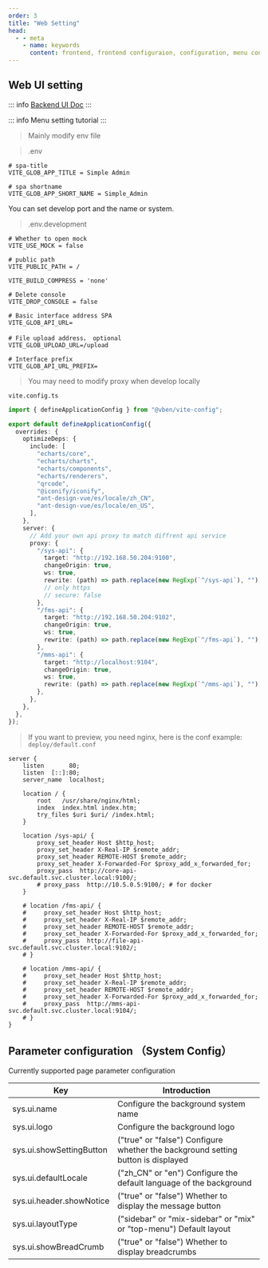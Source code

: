 ```yaml
---
order: 3
title: "Web Setting"
head:
  - - meta
    - name: keywords
      content: frontend, frontend configuraion, configuration, menu configuraion
---
```


## Web UI setting

::: info
[Backend UI Doc](https://vben.ryansu.tech/)
:::

::: info Menu setting tutorial
<BiliBili bvid="BV1J84y1f778" />
:::

> Mainly modify env file

> .env

```text
# spa-title
VITE_GLOB_APP_TITLE = Simple Admin

# spa shortname
VITE_GLOB_APP_SHORT_NAME = Simple_Admin

```

You can set develop port and the name or system.

> .env.development

```text
# Whether to open mock
VITE_USE_MOCK = false

# public path
VITE_PUBLIC_PATH = /

VITE_BUILD_COMPRESS = 'none'

# Delete console
VITE_DROP_CONSOLE = false

# Basic interface address SPA
VITE_GLOB_API_URL=

# File upload address， optional
VITE_GLOB_UPLOAD_URL=/upload

# Interface prefix
VITE_GLOB_API_URL_PREFIX=

```

> You may need to modify proxy when develop locally

`vite.config.ts`

```ts
import { defineApplicationConfig } from "@vben/vite-config";

export default defineApplicationConfig({
  overrides: {
    optimizeDeps: {
      include: [
        "echarts/core",
        "echarts/charts",
        "echarts/components",
        "echarts/renderers",
        "qrcode",
        "@iconify/iconify",
        "ant-design-vue/es/locale/zh_CN",
        "ant-design-vue/es/locale/en_US",
      ],
    },
    server: {
      // Add your own api proxy to match diffrent api service
      proxy: {
        "/sys-api": {
          target: "http://192.168.50.204:9100",
          changeOrigin: true,
          ws: true,
          rewrite: (path) => path.replace(new RegExp(`^/sys-api`), ""),
          // only https
          // secure: false
        },
        "/fms-api": {
          target: "http://192.168.50.204:9102",
          changeOrigin: true,
          ws: true,
          rewrite: (path) => path.replace(new RegExp(`^/fms-api`), ""),
        },
        "/mms-api": {
          target: "http://localhost:9104",
          changeOrigin: true,
          ws: true,
          rewrite: (path) => path.replace(new RegExp(`^/mms-api`), ""),
        },
      },
    },
  },
});
```

> If you want to preview, you need nginx, here is the conf example: `deploy/default.conf`

```text
server {
    listen       80;
    listen  [::]:80;
    server_name  localhost;

    location / {
        root   /usr/share/nginx/html;
        index  index.html index.htm;
        try_files $uri $uri/ /index.html;
    }

    location /sys-api/ {
        proxy_set_header Host $http_host;
        proxy_set_header X-Real-IP $remote_addr;
        proxy_set_header REMOTE-HOST $remote_addr;
        proxy_set_header X-Forwarded-For $proxy_add_x_forwarded_for;
        proxy_pass  http://core-api-svc.default.svc.cluster.local:9100/;
        # proxy_pass  http://10.5.0.5:9100/; # for docker
    }

    # location /fms-api/ {
    #     proxy_set_header Host $http_host;
    #     proxy_set_header X-Real-IP $remote_addr;
    #     proxy_set_header REMOTE-HOST $remote_addr;
    #     proxy_set_header X-Forwarded-For $proxy_add_x_forwarded_for;
    #     proxy_pass  http://file-api-svc.default.svc.cluster.local:9102/;
    # }

    # location /mms-api/ {
    #     proxy_set_header Host $http_host;
    #     proxy_set_header X-Real-IP $remote_addr;
    #     proxy_set_header REMOTE-HOST $remote_addr;
    #     proxy_set_header X-Forwarded-For $proxy_add_x_forwarded_for;
    #     proxy_pass  http://mms-api-svc.default.svc.cluster.local:9104/;
    # }
}
```

## Parameter configuration （System Config）

Currently supported page parameter configuration

| Key                      | Introduction                                                                     |
| ------------------------ | -------------------------------------------------------------------------------- |
| sys.ui.name              | Configure the background system name                                             |
| sys.ui.logo              | Configure the background logo                                                    |
| sys.ui.showSettingButton | ("true" or "false") Configure whether the background setting button is displayed |
| sys.ui.defaultLocale     | ("zh_CN" or "en") Configure the default language of the background               |
| sys.ui.header.showNotice | ("true" or "false") Whether to display the message button                        |
| sys.ui.layoutType        | ("sidebar" or "mix-sidebar" or "mix" or "top-menu") Default layout               |
| sys.ui.showBreadCrumb    | ("true" or "false") Whether to display breadcrumbs                               |